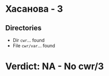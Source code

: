 # Хасанова - 3
## Directories
- Dir `cwr`... found
- File `cwr/var`... found
# Verdict: **NA** - No cwr/3
